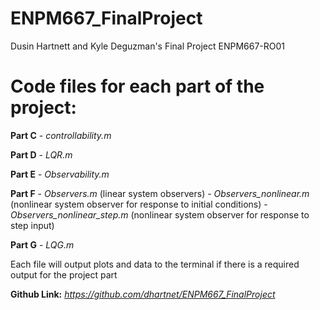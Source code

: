 # ENPM667_FinalProject

Dusin Hartnett and Kyle Deguzman's Final Project
ENPM667-RO01

# Code files for each part of the project:

**Part C** - *controllability.m*

**Part D** - *LQR.m*

**Part E** - *Observability.m*

**Part F** - *Observers.m* (linear system observers)
       - *Observers_nonlinear.m* (nonlinear system observer for response to initial conditions)
       - *Observers_nonlinear_step.m* (nonlinear system observer for response to step input)

**Part G** - *LQG.m*

Each file will output plots and data to the terminal if there is a required output for the project part

**Github Link:** *https://github.com/dhartnet/ENPM667_FinalProject*
